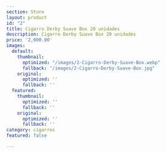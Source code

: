 ```yaml
---
section: Store
layout: product
id: "2"
title: Cigarro Derby Suave Box 20 unidades
description: Cigarro Derby Suave Box 20 unidades
price: '2,000.00'
images:
  default:
    thumbnail:
      optimized: "/images/2-Cigarro-Derby-Suave-Box.webp"
      fallback: "/images/2-Cigarro-Derby-Suave-Box.jpg"
    original:
      optimized: ''
      fallback: ''
  featured:
    thumbnail:
      optimized: ''
      fallback: ''
    original:
      optimized: ''
      fallback: ''
category: cigarros
featured: false

---
```

